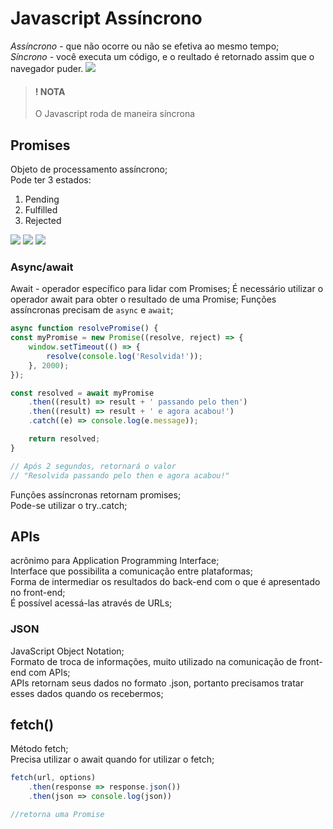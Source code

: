 # Javascript Assíncrono
*Assíncrono* -  que não ocorre ou não se efetiva ao mesmo tempo;  
*Síncrono* - você executa um código, e o reultado é retornado assim que o navegador puder.
![](https://miro.medium.com/max/1400/1*fyV3Ko2wl_VKGJBxcHk4hA.png)

> #### **! NOTA**
> O Javascript roda de maneira síncrona  

## Promises
Objeto de processamento assíncrono;  
Pode ter 3 estados:  
1. Pending 
2. Fulfilled 
3. Rejected

![](https://bitsofco.de/content/images/2016/06/Creating-Promises.png)
![](https://www.freecodecamp.org/news/content/images/2020/06/Ekran-Resmi-2020-06-06-12.21.27.png)
![](https://media.prod.mdn.mozit.cloud/attachments/2014/09/18/8633/51a934a714e191f53e588bff719bc321/promises.png)

### Async/await
Await - operador específico para lidar com Promises;
É necessário utilizar o operador await para obter o resultado de uma Promise;
Funções assíncronas precisam de `async` e `await`;  

```js
async function resolvePromise() {
const myPromise = new Promise((resolve, reject) => {
    window.setTimeout(() => {
        resolve(console.log('Resolvida!'));
    }, 2000);
});

const resolved = await myPromise
    .then((result) => result + ' passando pelo then')
    .then((result) => result + ' e agora acabou!')
    .catch((e) => console.log(e.message));

    return resolved;
}

// Após 2 segundos, retornará o valor
// "Resolvida passando pelo then e agora acabou!"
```
Funções assíncronas retornam promises;  
Pode-se utilizar o try..catch;

## APIs
acrônimo para Application Programming Interface;  
Interface que possibilita a comunicação entre plataformas;  
Forma de intermediar os resultados do back-end com o que é apresentado no front-end;  
É possível acessá-las através de URLs;  

### JSON
JavaScript Object Notation;  
Formato de troca de informações, muito utilizado na comunicação de front-end com APIs;  
APIs retornam seus dados no formato .json, portanto precisamos tratar esses dados quando os recebermos;  

## fetch()
Método fetch;  
Precisa utilizar o await quando for utilizar o fetch;  

```js
fetch(url, options)
    .then(response => response.json())
    .then(json => console.log(json))

//retorna uma Promise
```